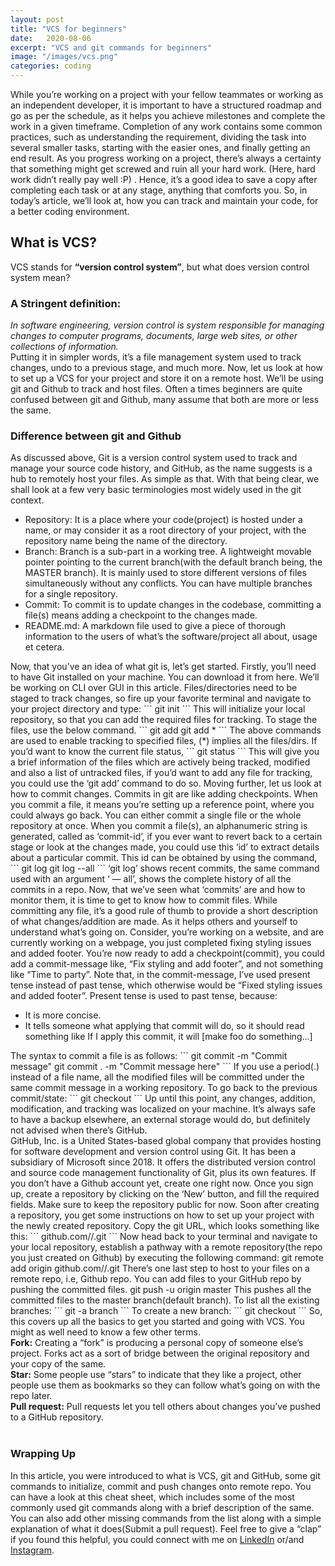 ```yaml
---
layout: post
title: "VCS for beginners"
date:   2020-08-06
excerpt: "VCS and git commands for beginners"
image: "/images/vcs.png"
categories: coding
---
```


While you’re working on a project with your fellow teammates or working as an independent developer, it is important to have a structured roadmap and go as per the schedule, as it helps you achieve milestones and complete the work in a given timeframe. Completion of any work contains some common practices, such as understanding the requirement, dividing the task into several smaller tasks, starting with the easier ones, and finally getting an end result.
As you progress working on a project, there’s always a certainty that something might get screwed and ruin all your hard work. (Here, hard work didn’t really pay well :P) . Hence, it’s a good idea to save a copy after completing each task or at any stage, anything that comforts you.
So, in today’s article, we’ll look at, how you can track and maintain your code, for a better coding environment.<br>

<h2>What is VCS?</h2>
VCS stands for <b>“version control system”</b>, but what does version control system mean?<br>
<h3>A Stringent definition:</h3>
<i>In software engineering, version control is system responsible for managing changes to computer programs, documents, large web sites, or other collections of information.</i><br>
Putting it in simpler words, it’s a file management system used to track changes, undo to a previous stage, and much more.
Now, let us look at how to set up a VCS for your project and store it on a remote host.
We’ll be using git and Github to track and host files.
Often a times beginners are quite confused between git and Github, many assume that both are more or less the same.<br>
<h3>Difference between git and Github</h3>
As discussed above, Git is a version control system used to track and manage your source code history, and GitHub, as the name suggests is a hub to remotely host your files. As simple as that.
With that being clear, we shall look at a few very basic terminologies most widely used in the git context.
<ul>
<li>Repository: It is a place where your code(project) is hosted under a name, or may consider it as a root directory of your project, with the repository name being the name of the directory.</li>

<li>Branch: Branch is a sub-part in a working tree. A lightweight movable pointer pointing to the current branch(with the default branch being, the MASTER branch). It is mainly used to store different versions of files simultaneously without any conflicts. You can have multiple branches for a single repository.
</li>

<li>Commit: To commit is to update changes in the codebase, committing a file(s) means adding a checkpoint to the changes made.
</li>

<li>README.md: A markdown file used to give a piece of thorough information to the users of what’s the software/project all about, usage et cetera.</li>
</ul>
Now, that you’ve an idea of what git is, let’s get started.
Firstly, you’ll need to have Git installed on your machine.
You can download it from here.
We’ll be working on CLI over GUI in this article.
Files/directories need to be staged to track changes, so fire up your favorite terminal and navigate to your project directory and type:
```
git init
```
This will initialize your local repository, so that you can add the required files for tracking.
To stage the files, use the below command.
```
git add <file-or-dir-name>
git add *
```
The above commands are used to enable tracking to specified files, (*) implies all the files/dirs.
If you’d want to know the current file status,
```
git status
``` 
This will give you a brief information of the files which are actively being tracked, modified and also a list of untracked files, if you’d want to add any file for tracking, you could use the ‘git add’ command to do so.
Moving further, let us look at how to commit changes. Commits in git are like adding checkpoints.
When you commit a file, it means you’re setting up a reference point, where you could always go back.
You can either commit a single file or the whole repository at once.
When you commit a file(s), an alphanumeric string is generated, called as ‘commit-id’, if you ever want to revert back to a certain stage or look at the changes made, you could use this ‘id’ to extract details about a particular commit. This id can be obtained by using the command,
```
git log
git log --all
```
‘git log’ shows recent commits, the same command used with an argument ‘ — all’, shows the complete history of all the commits in a repo.
Now, that we’ve seen what ‘commits’ are and how to monitor them, it is time to get to know how to commit files.
While committing any file, it’s a good rule of thumb to provide a short description of what changes/addition are made. As it helps others and yourself to understand what’s going on.
Consider, you’re working on a website, and are currently working on a webpage, you just completed fixing styling issues and added footer.
You’re now ready to add a checkpoint(commit), you could add a commit-message like, “Fix styling and add footer”, and not something like “Time to party”. Note that, in the commit-message, I’ve used present tense instead of past tense, which otherwise would be “Fixed styling issues and added footer”.
Present tense is used to past tense, because:
<ul>
<li>It is more concise.</li>
<li>It tells someone what applying that commit will do, so it should read something like If I apply this commit, it will [make foo do something...]</li>
</ul>
The syntax to commit a file is as follows:
```
git commit <file-name> -m "Commit message"
git commit . -m "Commit message here"
```
If you use a period(.) instead of a file name, all the modified files will be committed under the same commit message in a working repository.
To go back to the previous commit/state:
```
git checkout <filename>
```
Up until this point, any changes, addition, modification, and tracking was localized on your machine. It’s always safe to have a backup elsewhere, an external storage would do, but definitely not advised when there’s GitHub.<br>
GitHub, Inc. is a United States-based global company that provides hosting for software development and version control using Git. It has been a subsidiary of Microsoft since 2018. It offers the distributed version control and source code management functionality of Git, plus its own features.
If you don’t have a Github account yet, create one right now.
Once you sign up, create a repository by clicking on the ‘New’ button, and fill the required fields. Make sure to keep the repository public for now.
Soon after creating a repository, you get some instructions on how to set up your project with the newly created repository. Copy the git URL, which looks something like this:
```
github.com/<username>/<repo-name>.git
```
Now head back to your terminal and navigate to your local repository, establish a pathway with a remote repository(the repo you just created on Github) by executing the following command:
git remote add origin github.com/<username>/<repo-name>.git
There’s one last step to host to your files on a remote repo, i.e, Github repo.
You can add files to your GitHub repo by pushing the committed files.
git push -u origin master
This pushes all the committed files to the master branch(default branch).
To list all the existing branches:
```
git -a branch
```
To create a new branch:
```
git checkout <branch-name>
```
So, this covers up all the basics to get you started and going with VCS.
You might as well need to know a few other terms.<br>
<b>Fork:</b> Creating a “fork” is producing a personal copy of someone else’s project. Forks act as a sort of bridge between the original repository and your copy of the same.<br>
<b>Star:</b> Some people use “stars” to indicate that they like a project, other people use them as bookmarks so they can follow what’s going on with the repo later.<br>
<b>Pull request:</b> Pull requests let you tell others about changes you’ve pushed to a GitHub repository.<br><br>

<h3>Wrapping Up</h3>
In this article, you were introduced to what is VCS, git and GitHub, some git commands to initialize, commit and push changes onto remote repo.
You can have a look at this cheat sheet, which includes some of the most commonly used git commands along with a brief description of the same. You can also add other missing commands from the list along with a simple explanation of what it does(Submit a pull request).
Feel free to give a “clap” if you found this helpful, you could connect with me on <a href ="https://in.linkedin.com/in/prajwal-kulkarni" target="_blank">LinkedIn</a> or/and <a href="https://www.instagram.com/prajwalkulkarni_" target="_blank">Instagram</a>.